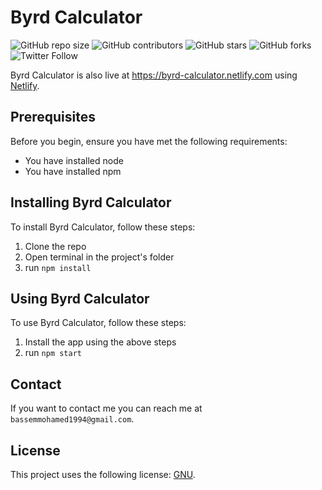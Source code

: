 # Byrd Calculator

<!--- These are examples. See https://shields.io --->
![GitHub repo size](https://img.shields.io/github/repo-size/bassemmohamed/Byrd-Calculator)
![GitHub contributors](https://img.shields.io/github/contributors/bassemmohamed/Byrd-Calculator)
![GitHub stars](https://img.shields.io/github/stars/bassemmohamed/Byrd-Calculator?style=social)
![GitHub forks](https://img.shields.io/github/forks/bassemmohamed/Byrd-Calculator?style=social)
![Twitter Follow](https://img.shields.io/twitter/follow/bassemmohamed94?style=social)

Byrd Calculator is also live at https://byrd-calculator.netlify.com using [Netlify](https://www.netlify.com).

## Prerequisites

Before you begin, ensure you have met the following requirements:

* You have installed node
* You have installed npm

## Installing Byrd Calculator

To install Byrd Calculator, follow these steps:

1. Clone the repo
2. Open terminal in the project's folder
3. run `npm install`

## Using Byrd Calculator

To use Byrd Calculator, follow these steps:

1. Install the app using the above steps
2. run `npm start`

## Contact

If you want to contact me you can reach me at `bassemmohamed1994@gmail.com`.

## License

This project uses the following license: [GNU](https://choosealicense.com/licenses/gpl-3.0/).


